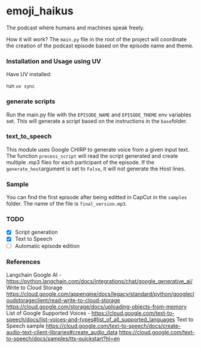 # emoji_haikus
The podcast where humans and machines speak freely. 

How it will work?
The `main.py` file in the root of the project will coordinate the creation of the podcast episode based on the episode name and theme.

### Installation and Usage using UV
Have UV installed:

run `uv sync`

### generate scripts
Run the main.py file with the `EPISODE_NAME` and `EPISODE_THEME` env variables set.
This will generate a script based on the instructions in the `base`folder.

### text_to_speech
This module uses Google CHIRP to generate voice from a given input text.
The function `process_script` will read the script generated and create multiple .mp3 files for each participant of the episode.
If the `generate_host`argument is set to `False`, it will not generate the Host lines.

### Sample
You can find the first episode after being editted in CapCut in the `samples` folder. The name of the file is `final_version.mp3`.

### TODO

- [x] Script generation
- [x] Text to Speech
- [ ] Automatic episode edition

### References

Langchain Google AI - https://python.langchain.com/docs/integrations/chat/google_generative_ai/
Write to Cloud Storage 
https://cloud.google.com/appengine/docs/legacy/standard/python/googlecloudstorageclient/read-write-to-cloud-storage
https://cloud.google.com/storage/docs/uploading-objects-from-memory
List of Google Supported Voices - https://cloud.google.com/text-to-speech/docs/list-voices-and-types#list_of_all_supported_languages
Text to Speech sample 
https://cloud.google.com/text-to-speech/docs/create-audio-text-client-libraries#create_audio_data
https://cloud.google.com/text-to-speech/docs/samples/tts-quickstart?hl=en